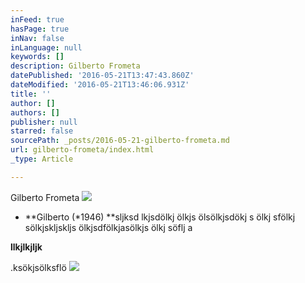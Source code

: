 ```yaml
---
inFeed: true
hasPage: true
inNav: false
inLanguage: null
keywords: []
description: Gilberto Frometa
datePublished: '2016-05-21T13:47:43.860Z'
dateModified: '2016-05-21T13:46:06.931Z'
title: ''
author: []
authors: []
publisher: null
starred: false
sourcePath: _posts/2016-05-21-gilberto-frometa.md
url: gilberto-frometa/index.html
_type: Article

---
```

Gilberto Frometa
![](https://the-grid-user-content.s3-us-west-2.amazonaws.com/5c5f075e-8df1-415d-a017-fe10bc0a0a4b.jpg)

* **Gilberto (\*1946) **sljksd lkjsdölkj ölkjs ölsölkjsdökj s ölkj sfölkj sölkjskljskljs ölkjsdfölkjasölkjs ölkj söflj a

**llkjlkjljk**

.ksökjsölksflö
![](https://the-grid-user-content.s3-us-west-2.amazonaws.com/5d95c7f7-2766-4547-a36f-466b8319883f.jpg)